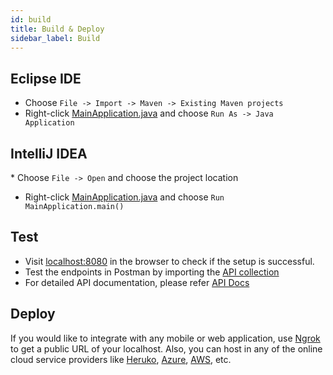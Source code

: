 ```yaml
---
id: build
title: Build & Deploy 
sidebar_label: Build
---
```


## Eclipse IDE
* Choose `File -> Import -> Maven -> Existing Maven projects`
* Right-click [MainApplication.java](https://github.com/ddlogesh/zinger-framework/blob/master/src/main/java/com/food/ordering/zinger/MainApplication.java) and choose `Run As -> Java Application`  

## IntelliJ IDEA
* Choose `File -> Open` and choose the project location
* Right-click [MainApplication.java](https://github.com/ddlogesh/zinger-framework/blob/master/src/main/java/com/food/ordering/zinger/MainApplication.java) and choose `Run MainApplication.main()` 

## Test
* Visit [localhost:8080](localhost:8080) in the browser to check if the setup is successful.
* Test the endpoints in Postman by importing the [API collection](https://github.com/ddlogesh/zinger-framework/blob/master/Zinger%20framework%20(Release).json)
* For detailed API documentation, please refer [API Docs](https://documenter.getpostman.com/view/6369926/TVRoYmFY?version=latest)

## Deploy
If you would like to integrate with any mobile or web application, use [Ngrok](https://ngrok.com/download) to get a public URL of 
your localhost. Also, you can host in any of the online cloud service providers like [Heruko](https://www.heroku.com/), [Azure](https://azure.microsoft.com/), [AWS](https://aws.amazon.com/), etc.
